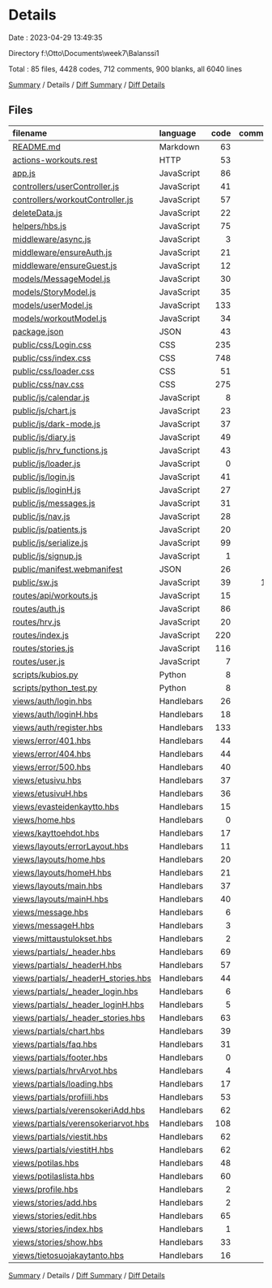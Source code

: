 # Details

Date : 2023-04-29 13:49:35

Directory f:\\Otto\\Documents\\week7\\Balanssi1

Total : 85 files,  4428 codes, 712 comments, 900 blanks, all 6040 lines

[Summary](results.md) / Details / [Diff Summary](diff.md) / [Diff Details](diff-details.md)

## Files
| filename | language | code | comment | blank | total |
| :--- | :--- | ---: | ---: | ---: | ---: |
| [README.md](/README.md) | Markdown | 63 | 1 | 23 | 87 |
| [actions-workouts.rest](/actions-workouts.rest) | HTTP | 53 | 13 | 25 | 91 |
| [app.js](/app.js) | JavaScript | 86 | 49 | 26 | 161 |
| [controllers/userController.js](/controllers/userController.js) | JavaScript | 41 | 11 | 17 | 69 |
| [controllers/workoutController.js](/controllers/workoutController.js) | JavaScript | 57 | 6 | 20 | 83 |
| [deleteData.js](/deleteData.js) | JavaScript | 22 | 4 | 5 | 31 |
| [helpers/hbs.js](/helpers/hbs.js) | JavaScript | 75 | 4 | 3 | 82 |
| [middleware/async.js](/middleware/async.js) | JavaScript | 3 | 0 | 2 | 5 |
| [middleware/ensureAuth.js](/middleware/ensureAuth.js) | JavaScript | 21 | 0 | 7 | 28 |
| [middleware/ensureGuest.js](/middleware/ensureGuest.js) | JavaScript | 12 | 0 | 3 | 15 |
| [models/MessageModel.js](/models/MessageModel.js) | JavaScript | 30 | 0 | 2 | 32 |
| [models/StoryModel.js](/models/StoryModel.js) | JavaScript | 35 | 0 | 4 | 39 |
| [models/userModel.js](/models/userModel.js) | JavaScript | 133 | 3 | 16 | 152 |
| [models/workoutModel.js](/models/workoutModel.js) | JavaScript | 34 | 0 | 5 | 39 |
| [package.json](/package.json) | JSON | 43 | 0 | 1 | 44 |
| [public/css/Login.css](/public/css/Login.css) | CSS | 235 | 4 | 29 | 268 |
| [public/css/index.css](/public/css/index.css) | CSS | 748 | 18 | 140 | 906 |
| [public/css/loader.css](/public/css/loader.css) | CSS | 51 | 1 | 6 | 58 |
| [public/css/nav.css](/public/css/nav.css) | CSS | 275 | 34 | 52 | 361 |
| [public/js/calendar.js](/public/js/calendar.js) | JavaScript | 8 | 0 | 2 | 10 |
| [public/js/chart.js](/public/js/chart.js) | JavaScript | 23 | 0 | 2 | 25 |
| [public/js/dark-mode.js](/public/js/dark-mode.js) | JavaScript | 37 | 0 | 10 | 47 |
| [public/js/diary.js](/public/js/diary.js) | JavaScript | 49 | 5 | 11 | 65 |
| [public/js/hrv_functions.js](/public/js/hrv_functions.js) | JavaScript | 43 | 0 | 10 | 53 |
| [public/js/loader.js](/public/js/loader.js) | JavaScript | 0 | 62 | 9 | 71 |
| [public/js/login.js](/public/js/login.js) | JavaScript | 41 | 10 | 6 | 57 |
| [public/js/loginH.js](/public/js/loginH.js) | JavaScript | 27 | 6 | 7 | 40 |
| [public/js/messages.js](/public/js/messages.js) | JavaScript | 31 | 0 | 7 | 38 |
| [public/js/nav.js](/public/js/nav.js) | JavaScript | 28 | 3 | 8 | 39 |
| [public/js/patients.js](/public/js/patients.js) | JavaScript | 20 | 1 | 5 | 26 |
| [public/js/serialize.js](/public/js/serialize.js) | JavaScript | 99 | 23 | 13 | 135 |
| [public/js/signup.js](/public/js/signup.js) | JavaScript | 1 | 60 | 9 | 70 |
| [public/manifest.webmanifest](/public/manifest.webmanifest) | JSON | 26 | 0 | 0 | 26 |
| [public/sw.js](/public/sw.js) | JavaScript | 39 | 175 | 33 | 247 |
| [routes/api/workouts.js](/routes/api/workouts.js) | JavaScript | 15 | 5 | 8 | 28 |
| [routes/auth.js](/routes/auth.js) | JavaScript | 86 | 24 | 35 | 145 |
| [routes/hrv.js](/routes/hrv.js) | JavaScript | 20 | 4 | 5 | 29 |
| [routes/index.js](/routes/index.js) | JavaScript | 220 | 43 | 48 | 311 |
| [routes/stories.js](/routes/stories.js) | JavaScript | 116 | 18 | 45 | 179 |
| [routes/user.js](/routes/user.js) | JavaScript | 7 | 4 | 6 | 17 |
| [scripts/kubios.py](/scripts/kubios.py) | Python | 8 | 3 | 4 | 15 |
| [scripts/python_test.py](/scripts/python_test.py) | Python | 8 | 3 | 3 | 14 |
| [views/auth/login.hbs](/views/auth/login.hbs) | Handlebars | 26 | 1 | 6 | 33 |
| [views/auth/loginH.hbs](/views/auth/loginH.hbs) | Handlebars | 18 | 1 | 1 | 20 |
| [views/auth/register.hbs](/views/auth/register.hbs) | Handlebars | 133 | 5 | 32 | 170 |
| [views/error/401.hbs](/views/error/401.hbs) | Handlebars | 44 | 0 | 5 | 49 |
| [views/error/404.hbs](/views/error/404.hbs) | Handlebars | 44 | 0 | 5 | 49 |
| [views/error/500.hbs](/views/error/500.hbs) | Handlebars | 40 | 0 | 4 | 44 |
| [views/etusivu.hbs](/views/etusivu.hbs) | Handlebars | 37 | 1 | 10 | 48 |
| [views/etusivuH.hbs](/views/etusivuH.hbs) | Handlebars | 36 | 0 | 1 | 37 |
| [views/evasteidenkaytto.hbs](/views/evasteidenkaytto.hbs) | Handlebars | 15 | 0 | 3 | 18 |
| [views/home.hbs](/views/home.hbs) | Handlebars | 0 | 13 | 0 | 13 |
| [views/kayttoehdot.hbs](/views/kayttoehdot.hbs) | Handlebars | 17 | 0 | 3 | 20 |
| [views/layouts/errorLayout.hbs](/views/layouts/errorLayout.hbs) | Handlebars | 11 | 0 | 1 | 12 |
| [views/layouts/home.hbs](/views/layouts/home.hbs) | Handlebars | 20 | 4 | 7 | 31 |
| [views/layouts/homeH.hbs](/views/layouts/homeH.hbs) | Handlebars | 21 | 5 | 6 | 32 |
| [views/layouts/main.hbs](/views/layouts/main.hbs) | Handlebars | 37 | 0 | 12 | 49 |
| [views/layouts/mainH.hbs](/views/layouts/mainH.hbs) | Handlebars | 40 | 0 | 9 | 49 |
| [views/message.hbs](/views/message.hbs) | Handlebars | 6 | 0 | 1 | 7 |
| [views/messageH.hbs](/views/messageH.hbs) | Handlebars | 3 | 0 | 0 | 3 |
| [views/mittaustulokset.hbs](/views/mittaustulokset.hbs) | Handlebars | 2 | 0 | 3 | 5 |
| [views/partials/_header.hbs](/views/partials/_header.hbs) | Handlebars | 69 | 6 | 11 | 86 |
| [views/partials/_headerH.hbs](/views/partials/_headerH.hbs) | Handlebars | 57 | 0 | 8 | 65 |
| [views/partials/_headerH_stories.hbs](/views/partials/_headerH_stories.hbs) | Handlebars | 44 | 0 | 2 | 46 |
| [views/partials/_header_login.hbs](/views/partials/_header_login.hbs) | Handlebars | 6 | 0 | 1 | 7 |
| [views/partials/_header_loginH.hbs](/views/partials/_header_loginH.hbs) | Handlebars | 5 | 0 | 3 | 8 |
| [views/partials/_header_stories.hbs](/views/partials/_header_stories.hbs) | Handlebars | 63 | 0 | 7 | 70 |
| [views/partials/chart.hbs](/views/partials/chart.hbs) | Handlebars | 39 | 0 | 2 | 41 |
| [views/partials/faq.hbs](/views/partials/faq.hbs) | Handlebars | 31 | 13 | 5 | 49 |
| [views/partials/footer.hbs](/views/partials/footer.hbs) | Handlebars | 0 | 0 | 1 | 1 |
| [views/partials/hrvArvot.hbs](/views/partials/hrvArvot.hbs) | Handlebars | 4 | 0 | 0 | 4 |
| [views/partials/loading.hbs](/views/partials/loading.hbs) | Handlebars | 17 | 0 | 6 | 23 |
| [views/partials/profiili.hbs](/views/partials/profiili.hbs) | Handlebars | 53 | 29 | 15 | 97 |
| [views/partials/verensokeriAdd.hbs](/views/partials/verensokeriAdd.hbs) | Handlebars | 62 | 2 | 11 | 75 |
| [views/partials/verensokeriarvot.hbs](/views/partials/verensokeriarvot.hbs) | Handlebars | 108 | 1 | 9 | 118 |
| [views/partials/viestit.hbs](/views/partials/viestit.hbs) | Handlebars | 62 | 0 | 3 | 65 |
| [views/partials/viestitH.hbs](/views/partials/viestitH.hbs) | Handlebars | 62 | 0 | 2 | 64 |
| [views/potilas.hbs](/views/potilas.hbs) | Handlebars | 48 | 0 | 1 | 49 |
| [views/potilaslista.hbs](/views/potilaslista.hbs) | Handlebars | 60 | 0 | 6 | 66 |
| [views/profile.hbs](/views/profile.hbs) | Handlebars | 2 | 0 | 3 | 5 |
| [views/stories/add.hbs](/views/stories/add.hbs) | Handlebars | 2 | 0 | 2 | 4 |
| [views/stories/edit.hbs](/views/stories/edit.hbs) | Handlebars | 65 | 0 | 7 | 72 |
| [views/stories/index.hbs](/views/stories/index.hbs) | Handlebars | 1 | 34 | 11 | 46 |
| [views/stories/show.hbs](/views/stories/show.hbs) | Handlebars | 33 | 0 | 1 | 34 |
| [views/tietosuojakaytanto.hbs](/views/tietosuojakaytanto.hbs) | Handlebars | 16 | 0 | 2 | 18 |

[Summary](results.md) / Details / [Diff Summary](diff.md) / [Diff Details](diff-details.md)